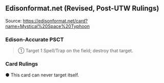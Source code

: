 
## Edisonformat.net (Revised, Post-UTW Rulings)

Source: https://edisonformat.net/card?name=Mystical%20Space%20Typhoon

### Edison-Accurate PSCT

> ① Target 1 Spell/Trap on the field; destroy that target.

### Card Rulings

● This card can never target itself.
            